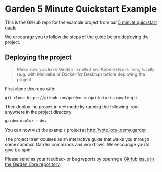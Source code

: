 # Garden 5 Minute Quickstart Example

This is the GitHub repo for the example project from our [5 minute quickstart guide](https://docs.garden.io/quickstart).

We encourage you to follow the steps of the guide before deploying the project.

## Deploying the project

> Make sure you have Garden installed and Kubernetes running locally (e.g. with Minikube or Docker for Desktop) before deploying the project.

First clone this repo with:

```
git clone https://github.com/garden-io/quickstart-example.git
```

Then deploy the project in dev mode by running the following from anywhere in the project directory:

```
garden deploy --dev
```

You can now visit the example project at http://vote.local.demo.garden.

The project itself doubles as an interactive guide that walks you through some common Garden commands and workflows. We encourage you to give it a spin!

Please send us your feedback or bug reports by opening a [GitHub issue in the Garden Core repository](https://github.com/garden-io/garden/issues).

